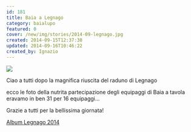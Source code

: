 ```yaml
---
id: 181
title: Baia a Legnago
category: baialupo
featured: 0
cover: /new/img/stories/2014-09-legnago.jpg
created: 2014-09-15T12:37:38
updated: 2014-09-16T10:46:22
created_by: Ignazio
---
```


<a href="/gallery/2014-09-legnago" target="_blank">
<img class="float-start mr-3 w-[300px]" src="/new/img/stories/2014-09-legnago.jpg"/>
</a>

Ciao a tutti dopo la magnifica riuscita del raduno di Legnago

ecco le foto della nutrita partecipazione degli equipaggi di Baia a tavola eravamo in ben 31 per 16 equipaggi...

Grazie a tutti per la bellissima giornata!

<a href="/gallery/2014-09-legnago" target="_blank">Album Legnago 2014</a>
